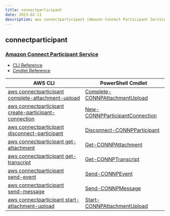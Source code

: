 ```yaml
---
title: connectparticipant
date: 2023-02-11
description: aws connectparticipant (Amazon Connect Participant Service) command/cmdlet list.
---
```


## connectparticipant

### [Amazon Connect Participant Service](https://aws.amazon.com/connect/)

* [CLI Reference](https://docs.aws.amazon.com/cli/latest/reference/connectparticipant/index.html)
* [Cmdlet Reference](https://docs.aws.amazon.com/powershell/latest/reference/items/ConnectParticipant_cmdlets.html)

|AWS CLI|PowerShell Cmdlet|
|----|----|
|[aws connectparticipant complete-attachment-upload](https://docs.aws.amazon.com/cli/latest/reference/connectparticipant/complete-attachment-upload.html)|[Complete-CONNPAttachmentUpload](https://docs.aws.amazon.com/powershell/latest/reference/items/Complete-CONNPAttachmentUpload.html)|
|[aws connectparticipant create-participant-connection](https://docs.aws.amazon.com/cli/latest/reference/connectparticipant/create-participant-connection.html)|[New-CONNPParticipantConnection](https://docs.aws.amazon.com/powershell/latest/reference/items/New-CONNPParticipantConnection.html)|
|[aws connectparticipant disconnect-participant](https://docs.aws.amazon.com/cli/latest/reference/connectparticipant/disconnect-participant.html)|[Disconnect-CONNPParticipant](https://docs.aws.amazon.com/powershell/latest/reference/items/Disconnect-CONNPParticipant.html)|
|[aws connectparticipant get-attachment](https://docs.aws.amazon.com/cli/latest/reference/connectparticipant/get-attachment.html)|[Get-CONNPAttachment](https://docs.aws.amazon.com/powershell/latest/reference/items/Get-CONNPAttachment.html)|
|[aws connectparticipant get-transcript](https://docs.aws.amazon.com/cli/latest/reference/connectparticipant/get-transcript.html)|[Get-CONNPTranscript](https://docs.aws.amazon.com/powershell/latest/reference/items/Get-CONNPTranscript.html)|
|[aws connectparticipant send-event](https://docs.aws.amazon.com/cli/latest/reference/connectparticipant/send-event.html)|[Send-CONNPEvent](https://docs.aws.amazon.com/powershell/latest/reference/items/Send-CONNPEvent.html)|
|[aws connectparticipant send-message](https://docs.aws.amazon.com/cli/latest/reference/connectparticipant/send-message.html)|[Send-CONNPMessage](https://docs.aws.amazon.com/powershell/latest/reference/items/Send-CONNPMessage.html)|
|[aws connectparticipant start-attachment-upload](https://docs.aws.amazon.com/cli/latest/reference/connectparticipant/start-attachment-upload.html)|[Start-CONNPAttachmentUpload](https://docs.aws.amazon.com/powershell/latest/reference/items/Start-CONNPAttachmentUpload.html)|


